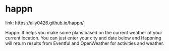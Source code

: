 # happn

link: https://ally0426.github.io/happn/

Happn: It helps you make some plans based on the current weather of your current location. 
You can just enter your city and date below and Happning will return results from Eventful and OpenWeather for activities and weather.

